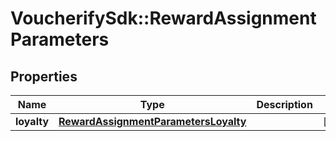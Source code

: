 # VoucherifySdk::RewardAssignmentParameters

## Properties

| Name | Type | Description | Notes |
| ---- | ---- | ----------- | ----- |
| **loyalty** | [**RewardAssignmentParametersLoyalty**](RewardAssignmentParametersLoyalty.md) |  | [optional] |

